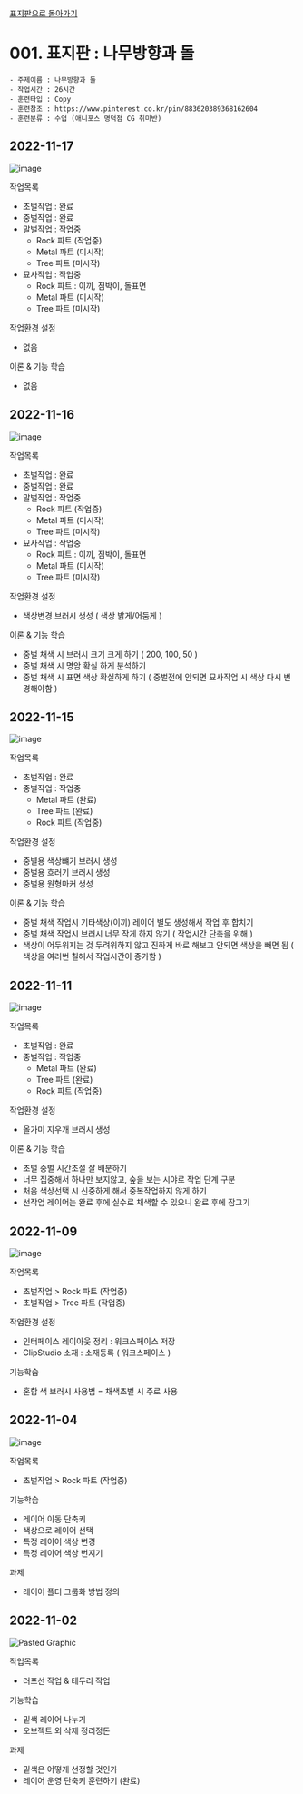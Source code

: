 [표지판으로 돌아가기](/Paint-Prop-Sign/README.md)

# 001. 표지판 : 나무방향과 돌

```
- 주제이름 : 나무방향과 돌
- 작업시간 : 26시간
- 훈련타입 : Copy
- 훈련참조 : https://www.pinterest.co.kr/pin/883620389368162604
- 훈련분류 : 수업 (애니포스 명덕점 CG 취미반)
```

## 2022-11-17
![image](https://user-images.githubusercontent.com/77244047/202361064-cf914aee-b512-4e40-aae0-9117db225af7.png)

작업목록
- 초벌작업 : 완료
- 중벌작업 : 완료
- 말벌작업 : 작업중
  - Rock 파트 (작업중)
  - Metal 파트 (미시작)
  - Tree 파트 (미시작)
- 묘사작업 : 작업중
  - Rock 파트 : 이끼, 점박이, 돌표면
  - Metal 파트 (미시작)
  - Tree 파트 (미시작)

작업환경 설정
- 없음

이론 & 기능 학습
- 없음

## 2022-11-16
![image](https://user-images.githubusercontent.com/77244047/202204537-d3777703-3a1f-48e2-b3aa-22a2992d7c8b.png)

작업목록
- 초벌작업 : 완료
- 중벌작업 : 완료
- 말벌작업 : 작업중
  - Rock 파트 (작업중)
  - Metal 파트 (미시작)
  - Tree 파트 (미시작)
- 묘사작업 : 작업중
  - Rock 파트 : 이끼, 점박이, 돌표면
  - Metal 파트 (미시작)
  - Tree 파트 (미시작)

작업환경 설정
- 색상변경 브러시 생성 ( 색상 밝게/어둠게 )

이론 & 기능 학습
- 중벌 채색 시 브러시 크기 크게 하기 ( 200, 100, 50 )
- 중벌 채색 시 명암 확실 하게 분석하기
- 중벌 채색 시 표면 색상 확실하게 하기 ( 중벌전에 안되면 묘사작업 시 색상 다시 변경해야함 )


## 2022-11-15
![image](https://user-images.githubusercontent.com/77244047/201805893-24b2e75a-f7a0-409d-ba39-d177cc882bbf.png)

작업목록
- 초벌작업 : 완료
- 중벌작업 : 작업중
  - Metal 파트 (완료)
  - Tree 파트 (완료)
  - Rock 파트 (작업중)

작업환경 설정
- 중별용 색상뺴기 브러시 생성
- 중벌용 흐러기 브러시 생성
- 중벌용 원형마커 생성

이론 & 기능 학습
- 중벌 채색 작업시 기타색상(이끼) 레이어 별도 생성해서 작업 후 합치기
- 중벌 채색 작업시 브러시 너무 작게 하지 않기 ( 작업시간 단축을 위해 )
- 색상이 어두워지는 것 두려워하지 않고 진하게 바로 해보고 안되면 색상을 빼면 됨 ( 색상을 여러번 칠해서 작업시간이 증가함 )

## 2022-11-11
![image](https://user-images.githubusercontent.com/77244047/201350563-9325e6d3-4023-44ad-890d-fa55e3734fd6.png)

작업목록
- 초벌작업 : 완료
- 중벌작업 : 작업중
  - Metal 파트 (완료)
  - Tree 파트 (완료)
  - Rock 파트 (작업중)

작업환경 설정
- 올가미 지우개 브러시 생성

이론 & 기능 학습
- 초벌 중벌 시간조절 잘 배분하기
- 너무 집중해서 하나만 보지않고, 숲을 보는 시야로 작업 단계 구분
- 처음 색상선택 시 신중하게 해서 중복작업하지 않게 하기
- 선작업 레이어는 완료 후에 실수로 채색할 수 있으니 완료 후에 잠그기

## 2022-11-09
![image](https://user-images.githubusercontent.com/77244047/200846145-c255fe20-7799-4e92-8e69-132c53b36d5d.png)

작업목록
- 초벌작업 > Rock 파트 (작업중)
- 초벌작업 > Tree 파트 (작업중)

작업환경 설정
- 인터페이스 레이아웃 정리 : 워크스페이스 저장
- ClipStudio 소재 : 소재등록 ( 워크스페이스 )

기능학습
- 혼합 색 브러시 사용법 = 채색초벌 시 주로 사용


## 2022-11-04
![image](https://user-images.githubusercontent.com/77244047/199981759-45a715bc-4814-45ec-b6c7-684821807ca7.png)

작업목록
- 초벌작업 > Rock 파트 (작업중)

기능학습
- 레이어 이동 단축키
- 색상으로 레이어 선택
- 특정 레이어 색상 변경
- 특정 레이어 색상 번지기

과제
- 레이어 폴더 그룹화 방법 정의

## 2022-11-02
![Pasted Graphic](https://user-images.githubusercontent.com/77244047/199505140-dd744d0f-3456-4811-9729-5058ca594e87.png)

작업목록
- 러프선 작업 & 테두리 작업

기능학습
- 밑색 레이어 나누기
- 오브젝트 외 삭제 정리정돈

과제
- 밑색은 어떻게 선정할 것인가
- 레이어 운영 단축키 훈련하기 (완료)
